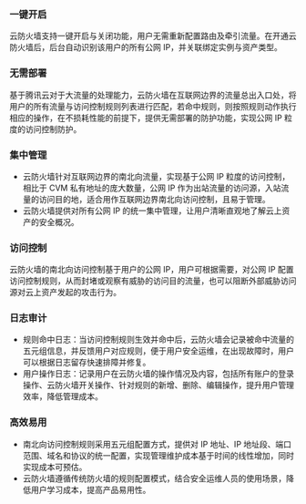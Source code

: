 ### 一键开启
云防火墙支持一键开启与关闭功能，用户无需重新配置路由及牵引流量。在开通云防火墙后，后台自动识别该用户的所有公网 IP，并关联绑定实例与资产类型。
### 无需部署
基于腾讯云对于大流量的处理能力，云防火墙在互联网边界的流量总出入口处，将用户的所有流量与访问控制规则列表进行匹配，若命中规则，则按照规则动作执行相应的操作，在不损耗性能的前提下，提供无需部署的防护功能，实现公网 IP 粒度的访问控制防护。
### 集中管理
- 云防火墙针对互联网边界的南北向流量，实现基于公网 IP 粒度的访问控制，相比于 CVM 私有地址的庞大数量，公网 IP 作为出站流量的访问源，入站流量的访问目的地，适合用作互联网边界南北向访问控制，且易于管理。
- 云防火墙提供对所有公网 IP 的统一集中管理，让用户清晰直观地了解云上资产的安全概况。

### 访问控制
云防火墙的南北向访问控制基于用户的公网 IP，用户可根据需要，对公网 IP 配置访问控制规则，从而封堵或观察有威胁的访问目的流量，也可以阻断外部威胁访问源对云上资产发起的攻击行为。

### 日志审计
- 规则命中日志：当访问控制规则生效并命中后，云防火墙会记录被命中流量的五元组信息，并反馈用户对应规则，便于用户安全运维，在出现故障时，用户可以根据日志留存快速排障并修复。
- 用户操作日志：记录用户在云防火墙的操作情况及内容，包括所有账户的登录操作、云防火墙开关操作、针对规则的新增、删除、编辑操作，提升用户管理效率，降低管理成本。

### 高效易用
- 南北向访问控制规则采用五元组配置方式，提供对 IP 地址、IP 地址段、端口范围、域名和协议的统一配置，实现管理维护成本基于时间的线性增加，同时实现成本可预估。
- 云防火墙遵循传统防火墙的规则配置模式，结合安全运维人员的使用场景，降低用户学习成本，提高产品易用性。
